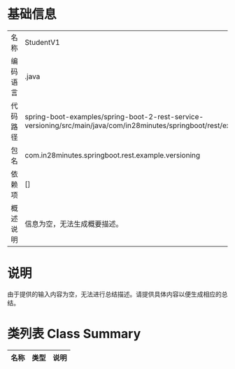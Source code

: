 # 基础信息

|      |      |
|------|------|
| 名称 | StudentV1 |
| 编码语言 | .java |
| 代码路径 | spring-boot-examples/spring-boot-2-rest-service-versioning/src/main/java/com/in28minutes/springboot/rest/example/versioning/StudentV1.java |
| 包名 | com.in28minutes.springboot.rest.example.versioning |
| 依赖项 | [] |
| 概述说明 | 信息为空，无法生成概要描述。 |

# 说明

由于提供的输入内容为空，无法进行总结描述。请提供具体内容以便生成相应的总结。

# 类列表 Class Summary

| 名称   | 类型  | 说明 |
|-------|------|-------------|




